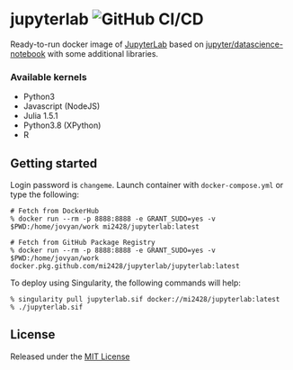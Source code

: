 # jupyterlab ![GitHub CI/CD](https://github.com/mi2428/jupyterlab/workflows/GitHub%20CI/CD/badge.svg)

Ready-to-run docker image of [JupyterLab](https://github.com/jupyterlab/jupyterlab) based on [jupyter/datascience-notebook](https://hub.docker.com/r/jupyter/datascience-notebook/) with some additional libraries.

### Available kernels

- Python3
- Javascript (NodeJS)
- Julia 1.5.1
- Python3.8 (XPython)
- R

## Getting started

Login password is `changeme`. Launch container with `docker-compose.yml` or type the following:

```
# Fetch from DockerHub
% docker run --rm -p 8888:8888 -e GRANT_SUDO=yes -v $PWD:/home/jovyan/work mi2428/jupyterlab:latest

# Fetch from GitHub Package Registry
% docker run --rm -p 8888:8888 -e GRANT_SUDO=yes -v $PWD:/home/jovyan/work docker.pkg.github.com/mi2428/jupyterlab/jupyterlab:latest
```

To deploy using Singularity, the following commands will help:

```
% singularity pull jupyterlab.sif docker://mi2428/jupyterlab:latest
% ./jupyterlab.sif
```

## License

Released under the [MIT License](LICENSE)
